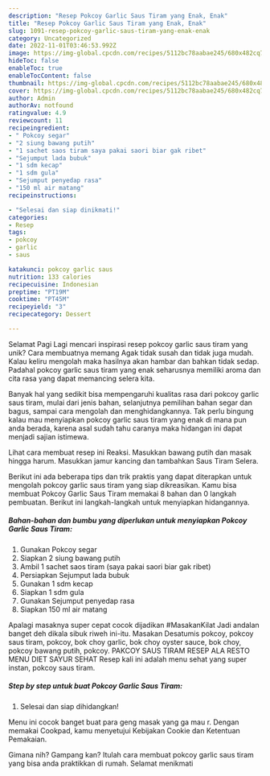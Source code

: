 ```yaml
---
description: "Resep Pokcoy Garlic Saus Tiram yang Enak, Enak"
title: "Resep Pokcoy Garlic Saus Tiram yang Enak, Enak"
slug: 1091-resep-pokcoy-garlic-saus-tiram-yang-enak-enak
category: Uncategorized
date: 2022-11-01T03:46:53.992Z
image: https://img-global.cpcdn.com/recipes/5112bc78aabae245/680x482cq70/pokcoy-garlic-saus-tiram-foto-resep-utama.jpg
hideToc: false
enableToc: true
enableTocContent: false
thumbnail: https://img-global.cpcdn.com/recipes/5112bc78aabae245/680x482cq70/pokcoy-garlic-saus-tiram-foto-resep-utama.jpg
cover: https://img-global.cpcdn.com/recipes/5112bc78aabae245/680x482cq70/pokcoy-garlic-saus-tiram-foto-resep-utama.jpg
author: Admin
authorAv: notfound
ratingvalue: 4.9
reviewcount: 11
recipeingredient:
- " Pokcoy segar"
- "2 siung bawang putih"
- "1 sachet saos tiram saya pakai saori biar gak ribet"
- "Sejumput lada bubuk"
- "1 sdm kecap"
- "1 sdm gula"
- "Sejumput penyedap rasa"
- "150 ml air matang"
recipeinstructions:

- "Selesai dan siap dinikmati!"
categories:
- Resep
tags:
- pokcoy
- garlic
- saus

katakunci: pokcoy garlic saus 
nutrition: 133 calories
recipecuisine: Indonesian
preptime: "PT19M"
cooktime: "PT45M"
recipeyield: "3"
recipecategory: Dessert

---
```



Selamat Pagi Lagi mencari inspirasi resep pokcoy garlic saus tiram yang unik? Cara membuatnya memang Agak tidak susah dan tidak juga mudah. Kalau keliru mengolah maka hasilnya akan hambar dan bahkan tidak sedap. Padahal pokcoy garlic saus tiram yang enak seharusnya memiliki aroma dan cita rasa yang dapat memancing selera kita.


Banyak hal yang sedikit bisa mempengaruhi kualitas rasa dari pokcoy garlic saus tiram, mulai dari jenis bahan, selanjutnya pemilihan bahan segar dan bagus, sampai cara mengolah dan menghidangkannya. Tak perlu bingung kalau mau menyiapkan pokcoy garlic saus tiram yang enak di mana pun anda berada, karena asal sudah tahu caranya maka hidangan ini dapat menjadi sajian istimewa.

Lihat cara membuat resep ini Reaksi. Masukkan bawang putih dan masak hingga harum. Masukkan jamur kancing dan tambahkan Saus Tiram Selera.


Berikut ini ada beberapa tips dan trik praktis yang dapat diterapkan untuk mengolah pokcoy garlic saus tiram yang siap dikreasikan. Kamu bisa membuat Pokcoy Garlic Saus Tiram memakai 8 bahan dan 0 langkah pembuatan. Berikut ini langkah-langkah untuk menyiapkan hidangannya.

<!--inarticleads1-->

##### Bahan-bahan dan bumbu yang diperlukan untuk menyiapkan Pokcoy Garlic Saus Tiram:

1. Gunakan  Pokcoy segar
1. Siapkan 2 siung bawang putih
1. Ambil 1 sachet saos tiram (saya pakai saori biar gak ribet)
1. Persiapkan Sejumput lada bubuk
1. Gunakan 1 sdm kecap
1. Siapkan 1 sdm gula
1. Gunakan Sejumput penyedap rasa
1. Siapkan 150 ml air matang


Apalagi masaknya super cepat cocok dijadikan #MasakanKilat Jadi andalan banget deh dikala sibuk riweh ini-itu. Masakan Desatumis pokcoy, pokcoy saus tiram, pokcoy, bok choy garlic, bok choy oyster sauce, bok choy, pokcoy bawang putih, pokcoy. PAKCOY SAUS TIRAM RESEP ALA RESTO MENU DIET SAYUR SEHAT Resep kali ini adalah menu sehat yang super instan, pokcoy saus tiram. 

<!--inarticleads2-->

##### Step by step untuk buat Pokcoy Garlic Saus Tiram:


1. Selesai dan siap dihidangkan!

Menu ini cocok banget buat para geng masak yang ga mau r. Dengan memakai Cookpad, kamu menyetujui Kebijakan Cookie dan Ketentuan Pemakaian. 

Gimana nih? Gampang kan? Itulah cara membuat pokcoy garlic saus tiram yang bisa anda praktikkan di rumah. Selamat menikmati
